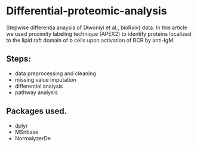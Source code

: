 # Differential-proteomic-analysis
Stepwise differentia anaysis of (Awoniyi et al., bioRxiv) data.
In this article we used proximity labeling technique (APEX2) to identify proteins 
localized to the lipid raft domain of b cells upon activation of BCR by anti-IgM.
## Steps:
- data preprocessing and cleaning
- missing value imputation
- differential analysis
- pathway analysis

## Packages used.
- dplyr
- MSnbase
- NormalyzerDe